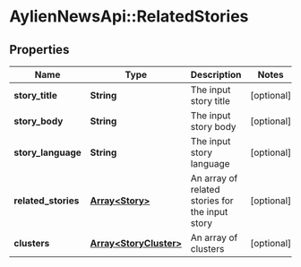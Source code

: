 # AylienNewsApi::RelatedStories

## Properties
Name | Type | Description | Notes
------------ | ------------- | ------------- | -------------
**story_title** | **String** | The input story title | [optional] 
**story_body** | **String** | The input story body | [optional] 
**story_language** | **String** | The input story language | [optional] 
**related_stories** | [**Array&lt;Story&gt;**](Story.md) | An array of related stories for the input story | [optional] 
**clusters** | [**Array&lt;StoryCluster&gt;**](StoryCluster.md) | An array of clusters | [optional] 


